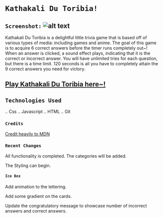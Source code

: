 # `Kathakali Du Toribia!`

## `Screenshot:` ![alt text](./assets/Screenshot%202024-04-04%20at%203.38.55 PM.png)






Kathakali Du Toribia is a delightful little trivia game that is based off of various types of media: including games and anime. 
The goal of this game is to acquire 6 correct answers before the timer runs completely out~!
When an answer is clicked, a sound effect plays, indicating that it is the correct or incorrect answer.
You will have unlimited tries for each question, but there is a time limit. 120 seconds is all you have to completely attain the 9 correct answers you need for victory.


## [Play Kathakali Du Toribia here~!](https://kathakalidutoribia.netlify.app/)


## `Technologies Used`

.. Css
.. Javascript
.. HTML
.. Git


### `Credits`

[Credit heavily to MDN](https://developer.mozilla.org/en-US/)


### `Recent Changes`
All functionality is completed. The categories will be added.


The Styling can begin.



#### `Ice Box`

Add animation to the lettering.

Add some gradient on the cards.


Update the congratulatory message to showcase number of incorrect answers and correct answers.


